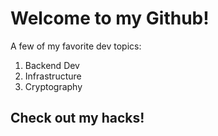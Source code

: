 # Welcome to my Github!

A few of my favorite dev topics:
  1. Backend Dev
  2. Infrastructure
  3. Cryptography

## Check out my hacks!
